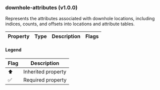 ### downhole-attributes (v1.0.0)
Represents the attributes associated with downhole locations, including indices, counts, and offsets into locations and attribute tables.

| Property | Type | Description | Flags |
|---|---|---|---|


#### Legend

| Flag | Description |
| --- | --- |
| ⬆️ | Inherited property |
| ✅ | Required property |

